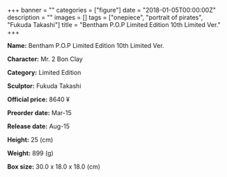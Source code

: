 +++
banner = ""
categories = ["figure"]
date = "2018-01-05T00:00:00Z"
description = ""
images = []
tags = ["onepiece", "portrait of pirates", "Fukuda Takashi"]
title = "Bentham P.O.P Limited Edition 10th Limited Ver."
+++

**Name:** Bentham P.O.P Limited Edition 10th Limited Ver.

**Character:** Mr. 2 Bon Clay

**Category:** Limited Edition 

**Sculptor:** Fukuda Takashi

**Official price:** 8640 ¥

**Preorder date:** Mar-15

**Release date:** Aug-15

**Height:** 25 (cm)

**Weight:** 899 (g)

**Box size:** 30.0 x 18.0 x 18.0 (cm)


